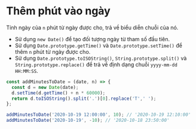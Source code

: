 # Thêm phút vào ngày

Tính ngày của `n` phút từ ngày được cho, trả về biểu diễn chuỗi của nó.

- Sử dụng `new Date()` để tạo đối tượng ngày từ tham số đầu tiên.
- Sử dụng `Date.prototype.getTime()` và `Date.prototype.setTime()` để thêm `n` phút từ ngày được cho.
- Sử dụng `Date.prototype.toISOString()`, `String.prototype.split()` và `String.prototype.replace()` để trả về định dạng chuỗi `yyyy-mm-dd HH:MM:SS`.


```js
const addMinutesToDate = (date, n) => {
  const d = new Date(date);
  d.setTime(d.getTime() + n * 60000);
  return d.toISOString().split('.')[0].replace('T',' ');
};
```

```js
addMinutesToDate('2020-10-19 12:00:00', 10); // '2020-10-19 12:10:00'
addMinutesToDate('2020-10-19', -10); // '2020-10-18 23:50:00'
```
